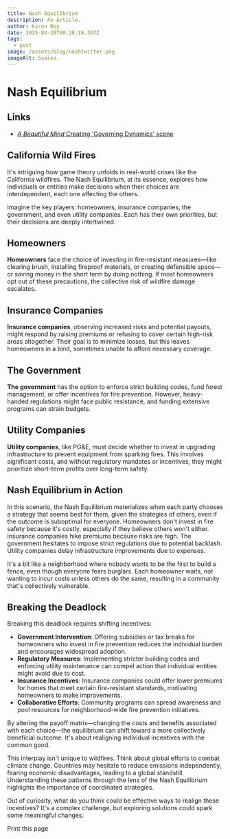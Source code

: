 ```yaml
---
title: Nash Equilibrium
description: An Article.
author: Kiron Roy
date: 2025-04-28T00:28:18.367Z
tags:
  - post
image: /assets/blog/nashtwitter.png
imageAlt: Scales.
---
```

<!--StartFragment-->

# Nash Equilibrium

## Links

* [*A Beautiful Mind* Creating 'Governing Dynamics' scene](https://www.youtube.com/watch?v=5ITWl7CBzSA&ab_channel=ImLaura321)

## California Wild Fires

It's intriguing how game theory unfolds in real-world crises like the California wildfires. The Nash Equilibrium, at its essence, explores how individuals or entities make decisions when their choices are interdependent, each one affecting the others.

Imagine the key players: homeowners, insurance companies, the government, and even utility companies. Each has their own priorities, but their decisions are deeply intertwined.

## Homeowners

**Homeowners** face the choice of investing in fire-resistant measures—like clearing brush, installing fireproof materials, or creating defensible space—or saving money in the short term by doing nothing. If most homeowners opt out of these precautions, the collective risk of wildfire damage escalates.

## Insurance Companies

**Insurance companies**, observing increased risks and potential payouts, might respond by raising premiums or refusing to cover certain high-risk areas altogether. Their goal is to minimize losses, but this leaves homeowners in a bind, sometimes unable to afford necessary coverage.

## The Government

**The government** has the option to enforce strict building codes, fund forest management, or offer incentives for fire prevention. However, heavy-handed regulations might face public resistance, and funding extensive programs can strain budgets.

## Utility Companies

**Utility companies**, like PG&E, must decide whether to invest in upgrading infrastructure to prevent equipment from sparking fires. This involves significant costs, and without regulatory mandates or incentives, they might prioritize short-term profits over long-term safety.

## Nash Equilibrium in Action

In this scenario, the Nash Equilibrium materializes when each party chooses a strategy that seems best for them, given the strategies of others, even if the outcome is suboptimal for everyone. Homeowners don't invest in fire safety because it's costly, especially if they believe others won't either. Insurance companies hike premiums because risks are high. The government hesitates to impose strict regulations due to potential backlash. Utility companies delay infrastructure improvements due to expenses.

It's a bit like a neighborhood where nobody wants to be the first to build a fence, even though everyone fears burglars. Each homeowner waits, not wanting to incur costs unless others do the same, resulting in a community that's collectively vulnerable.

## Breaking the Deadlock

Breaking this deadlock requires shifting incentives:

* **Government Intervention**: Offering subsidies or tax breaks for homeowners who invest in fire prevention reduces the individual burden and encourages widespread adoption.
* **Regulatory Measures**: Implementing stricter building codes and enforcing utility maintenance can compel action that individual entities might avoid due to cost.
* **Insurance Incentives**: Insurance companies could offer lower premiums for homes that meet certain fire-resistant standards, motivating homeowners to make improvements.
* **Collaborative Efforts**: Community programs can spread awareness and pool resources for neighborhood-wide fire prevention initiatives.

By altering the payoff matrix—changing the costs and benefits associated with each choice—the equilibrium can shift toward a more collectively beneficial outcome. It's about realigning individual incentives with the common good.

This interplay isn't unique to wildfires. Think about global efforts to combat climate change. Countries may hesitate to reduce emissions independently, fearing economic disadvantages, leading to a global standstill. Understanding these patterns through the lens of the Nash Equilibrium highlights the importance of coordinated strategies.

Out of curiosity, what do you think could be effective ways to realign these incentives? It's a complex challenge, but exploring solutions could spark some meaningful changes.

Print this page

<!--EndFragment-->